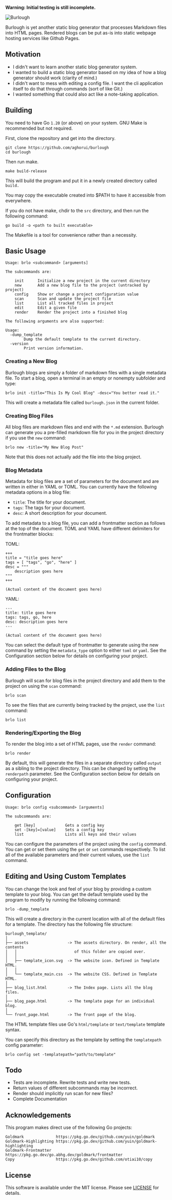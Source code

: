 **Warning: Initial testing is still incomplete.**

<img src="./doc/logo.svg" alt="Burlough" />

<!---------------------------------
 ___          _               _
| _ )_  _ _ _| |___ _  _ __ _| |_
| _ \ || | '_| / _ \ || / _` | ' \
|___/\_,_|_| |_\___/\_,_\__, |_||_|
                        |___/
---------------------------------->

Burlough is yet another static blog generator that processes Markdown files
into HTML pages. Rendered blogs can be put as-is into static webpage hosting
services like Github Pages.

## Motivation

* I didn't want to learn another static blog generator system.
* I wanted to build a static blog generator based on my idea of how a blog
  generator should work (clarity of mind.)
* I didn't want to mess with editing a config file. I want the cli application
  itself to do that through commands (sort of like Git.)
* I wanted something that could also act like a note-taking application.

## Building

You need to have Go `1.20` (or above) on your system. GNU Make is recommended
but not required.

First, clone the repository and get into the directory.

```
git clone https://github.com/aghorui/burlough
cd burlough
```

Then run make.

```
make build-release
```

This will build the program and put it in a newly created directory called
`build.`

You may copy the executable created into $PATH to have it accessible from
everywhere.

If you do not have make, chdir to the `src` directory, and then run the
following command:

```
go build -o <path to built executable>
```

The Makefile is a tool for convenience rather than a necessity.

## Basic Usage

```
Usage: brlo <subcommand> [arguments]

The subcommands are:

	init      Initialize a new project in the current directory
	new       Add a new blog file to the project (untracked by project)
	config    Show or change a project configuration value
	scan      Scan and update the project file
	list      List all tracked files in project
	edit      Edit a given file
	render    Render the project into a finished blog

The following arguments are also supported:

Usage:
  -dump_template
    	Dump the default template to the current directory.
  -version
    	Print version information.
```

### Creating a New Blog

Burlough blogs are simply a folder of markdown files with a single metadata
file. To start a blog, open a terminal in an empty or nonempty subfolder and
type:

```
brlo init -title="This Is My Cool Blog" -desc="You better read it."
```

This will create a metadata file called `burlough.json` in the current folder.


### Creating Blog Files

All blog files are markdown files and end with the `*.md` extension. Burlough
can generate you a pre-filled markdown file for you in the project directory if
you use the `new` command:

```
brlo new -title="My New Blog Post"
```

Note that this does not actually add the file into the blog project.


### Blog Metadata

Metadata for blog files are a set of parameters for the document and are written
in either in YAML or TOML. You can currently have the following metadata options
in a blog file:

* `title`: The title for your document.
* `tags`: The tags for your document.
* `desc`: A short description for your document.

To add metadata to a blog file, you can add a frontmatter section as follows at
the top of the document. TOML and YAML have different delimiters for the
frontmatter blocks:

TOML:
```
+++
title = "title goes here"
tags = [ "tags", "go", "here" ]
desc = """
	description goes here
"""
+++

(Actual content of the document goes here)
```

YAML:
```
---
title: title goes here
tags: tags, go, here
desc: description goes here
---

(Actual content of the document goes here)
```

You can select the default type of frontmatter to generate using the new command
by setting the `metadata_type` option to either `toml` or `yaml`. See the
Configuration section below for details on configuring your project.


### Adding Files to the Blog

Burlough will scan for blog files in the project directory and add them to the
project on using the `scan` command:

```
brlo scan
```

To see the files that are currently being tracked by the project, use the
`list` command:

```
brlo list
```

### Rendering/Exporting the Blog

To render the blog into a set of HTML pages, use the `render` command:

```
brlo render
```

By default, this will generate the files in a separate directory called `output`
as a sibling to the project directory. This can be changed by setting the
`renderpath` parameter. See the Configuration section below for details on
configuring your project.


## Configuration

```
Usage: brlo config <subcommand> [arguments]

The subcommands are:

	get [key]             Gets a config key
	set -[key]=[value]    Sets a config key
	list                  Lists all keys and their values
```

You can configure the parameters of the project using the `config` command.
You can get or set them using the `get` or `set` commands respectively. To list
all of the available parameters and their current values, use the `list`
command.


## Editing and Using Custom Templates

You can change the look and feel of your blog by providing a custom template to
your blog. You can get the default template used by the program to modify by
running the following command:

```
brlo -dump_template
```

This will create a directory in the current location with all of the default
files for a template. The directory has the following file structure:

```
burlough_template/
│
├── assets                 -> The assets directory. On render, all the contents
│   │                         of this folder are copied over.
│   │
│   ├── template_icon.svg  -> The website icon. Defined in Template HTML.
│   │
│   └── template_main.css  -> The website CSS. Defined in Template HTML.
│
├── blog_list.html         -> The Index page. Lists all the blog files.
│
├── blog_page.html         -> The template page for an individual blog.
│
└── front_page.html        -> The front page of the blog.

```

The HTML template files use Go's `html/template` or `text/template` template
syntax.

You can specify this directory as the template by setting the `templatepath`
config parameter:

```
brlo config set -templatepath="path/to/template"
```


## Todo

* Tests are incomplete. Rewrite tests and write new tests.
* Return values of different subcommands may be incorrect.
* Render should implicitly run scan for new files?
* Complete Documentation

## Acknowledgements

This program makes direct use of the following Go projects:

```
Goldmark              https://pkg.go.dev/github.com/yuin/goldmark
Goldmark-Highlighting https://pkg.go.dev/github.com/yuin/goldmark-highlighting
Goldmark-Frontmatter  https://pkg.go.dev/go.abhg.dev/goldmark/frontmatter
Copy                  https://pkg.go.dev/github.com/otiai10/copy
```

## License

This software is available under the MIT license. Please see
[LICENSE](./LICENSE) for details.